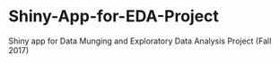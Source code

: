 # Shiny-App-for-EDA-Project
Shiny app for Data Munging and Exploratory Data Analysis Project (Fall 2017)

